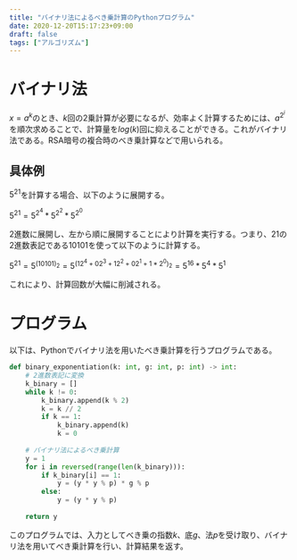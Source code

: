 ```yaml
---
title: "バイナリ法によるべき乗計算のPythonプログラム"
date: 2020-12-20T15:17:23+09:00
draft: false
tags: ["アルゴリズム"] 
---
```

<!--more-->
# バイナリ法
$x=a^k$のとき、$k$回の2乗計算が必要になるが、効率よく計算するためには、$a^{2^i}$を順次求めることで、計算量を$log(k)$回に抑えることができる。これがバイナリ法である。RSA暗号の複合時のべき乗計算などで用いられる。

## 具体例
$5^{21}$を計算する場合、以下のように展開する。

$5^{21}=5^{2^4}*5^{2^2}*5^{2^0}$ 

2進数に展開し、左から順に展開することにより計算を実行する。つまり、$21$の2進数表記である$10101$を使って以下のように計算する。

$5^{21} = 5^{(10101)_2} = 5^{(12^4 + 02^3 + 12^2 + 02^1 + 1*2^0)_2} = 5^{16} * 5^{4} * 5^{1}$

これにより、計算回数が大幅に削減される。

# プログラム
以下は、Pythonでバイナリ法を用いたべき乗計算を行うプログラムである。
```binary.py
def binary_exponentiation(k: int, g: int, p: int) -> int:
    # 2進数表記に変換
    k_binary = []
    while k != 0:
        k_binary.append(k % 2)
        k = k // 2
        if k == 1:
            k_binary.append(k)
            k = 0
    
    # バイナリ法によるべき乗計算
    y = 1
    for i in reversed(range(len(k_binary))):
        if k_binary[i] == 1:
            y = (y * y % p) * g % p
        else:
            y = (y * y % p)
    
    return y
```
このプログラムでは、入力としてべき乗の指数$k$、底$g$、法$p$を受け取り、バイナリ法を用いてべき乗計算を行い、計算結果を返す。
